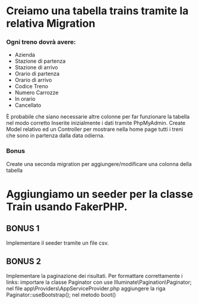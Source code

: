# Creiamo una tabella trains tramite la relativa Migration

### Ogni treno dovrà avere:

-   Azienda
-   Stazione di partenza
-   Stazione di arrivo
-   Orario di partenza
-   Orario di arrivo
-   Codice Treno
-   Numero Carrozze
-   In orario
-   Cancellato

È probabile che siano necessarie altre colonne per far funzionare la tabella nel modo corretto
Inserite inizialmente i dati tramite PhpMyAdmin.
Create Model relativo ed un Controller per mostrare nella home page tutti i treni che sono in partenza dalla data odierna.

### Bonus

Create una seconda migration per aggiungere/modificare una colonna della tabella

# Aggiungiamo un seeder per la classe Train usando FakerPHP.

## BONUS 1

Implementare il seeder tramite un file csv.

## BONUS 2

Implementare la paginazione dei risultati.
Per formattare correttamente i links:
importare la classe Paginator con use Illuminate\Pagination\Paginator; nel file app\Providers\AppServiceProvider.php
aggiungere la riga Paginator::useBootstrap(); nel metodo boot()
